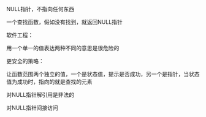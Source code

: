 NULL指针，不指向任何东西

一个查找函数，假如没有找到，就返回NULL指针

软件工程：

用一个单一的值表达两种不同的意思是很危险的

更安全的策略：

让函数范围两个独立的值，一个是状态值，提示是否成功，另一个是指针，当状态值为成功时，指向的就是查找的元素

对NULL指针解引用是非法的

对NULL指针间接访问
